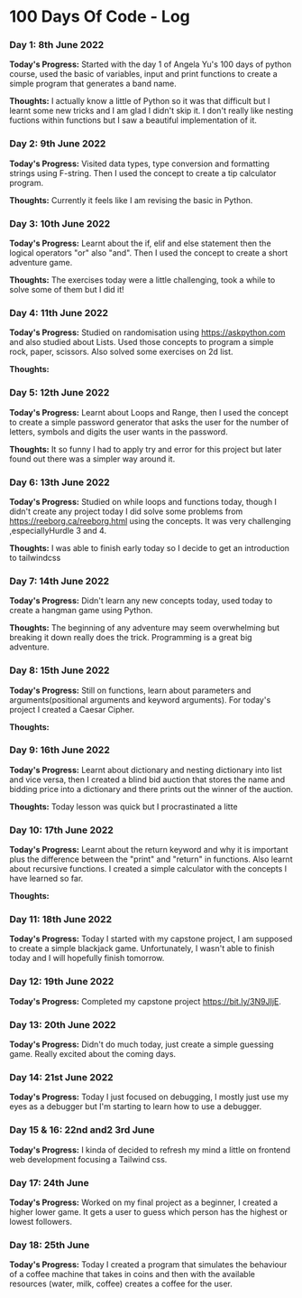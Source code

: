 # 100 Days Of Code - Log

### Day 1: 8th June 2022

**Today's Progress:** Started with the day 1 of Angela Yu's 100 days of python course, used the basic of variables, input and print functions to create a simple program that generates a band name.  

**Thoughts:** I actually know a little of Python so it was that difficult but I learnt some new tricks and I am glad I didn't skip it. I don't really like nesting fuctions within functions but I saw a beautiful implementation of it. 

### Day 2: 9th June 2022

**Today's Progress:** Visited data types, type conversion and formatting strings using F-string. Then I used the concept to create a tip calculator program.

**Thoughts:** Currently it feels like I am revising the basic in Python.

### Day 3: 10th June 2022

**Today's Progress:** Learnt about the if, elif and else statement then the logical operators "or" also "and". Then I used the concept to create a short adventure game. 

**Thoughts:** The exercises today were a little challenging, took a while to solve some of them but I did it! 

### Day 4: 11th June 2022

**Today's Progress:** Studied on randomisation using https://askpython.com and also studied about Lists. Used those concepts to program a simple rock, paper, scissors. Also solved some exercises on 2d list.  

**Thoughts:** 

### Day 5: 12th June 2022

**Today's Progress:** Learnt about Loops and Range, then I used the concept to create a simple password generator that asks the user for the number of letters, symbols and digits the user wants in the password. 

**Thoughts:** It so funny I had to apply try and error for this project but later found out there was a simpler way around it.


### Day 6: 13th June 2022

**Today's Progress:**  Studied on while loops and functions today, though I didn't create any project today I did solve some problems from https://reeborg.ca/reeborg.html using the concepts. It was very challenging ,especiallyHurdle 3 and 4. 

**Thoughts:** I was able to finish early today so I decide to get an introduction to tailwindcss


### Day 7: 14th June 2022

**Today's Progress:** Didn't learn any new concepts today, used today to create a hangman game using Python. 

**Thoughts:** The beginning of any adventure may seem overwhelming but breaking it down really does the trick. Programming is a great big adventure. 


### Day 8: 15th June 2022

**Today's Progress:** Still on functions, learn about parameters and arguments(positional arguments and keyword arguments). For today's project I created a Caesar Cipher. 

**Thoughts:** 



### Day 9: 16th June 2022

**Today's Progress:** Learnt about dictionary and nesting dictionary into list and vice versa, then I created a blind bid auction that stores the name and bidding price into a dictionary and there prints out the winner of the auction. 

**Thoughts:** Today lesson was quick but I procrastinated a litte 



### Day 10: 17th June 2022

**Today's Progress:** Learnt about the return keyword and why it is important plus the difference between the "print" and "return" in functions. Also learnt about recursive functions. I created a simple calculator with the concepts I have learned so far. 

**Thoughts:** 

### Day 11: 18th June 2022

**Today's Progress:** Today I started with my capstone project, I am supposed to create a simple blackjack game. Unfortunately, I wasn't able to finish today and I will hopefully finish tomorrow.

### Day 12: 19th June 2022

**Today's Progress:** Completed my capstone project https://bit.ly/3N9JIjE. 

### Day 13: 20th June 2022

**Today's Progress:** Didn't do much today, just create a simple guessing game. Really excited about the coming days. 


### Day 14: 21st June 2022

**Today's Progress:** Today I just focused on debugging, I mostly just use my eyes as a debugger but I'm starting to learn how to use a debugger. 

### Day 15 & 16: 22nd and2 3rd June

**Today's Progress:** I kinda of decided to refresh my mind a little on frontend web development focusing a Tailwind css. 

### Day 17: 24th June

**Today's Progress:** Worked on my final project as a beginner, I created a higher lower game. It gets a user to guess which person has the highest or lowest followers.

### Day 18: 25th June

**Today's Progress:** Today I created a program that simulates the behaviour of a coffee machine that takes in coins and then with the available resources (water, milk, coffee) creates a coffee for the user. 
